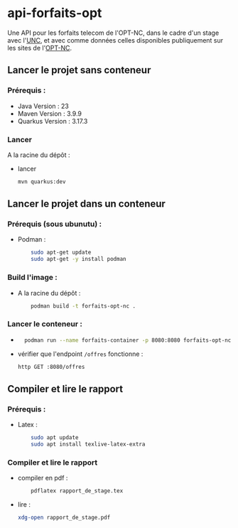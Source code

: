 # api-forfaits-opt

Une API pour les forfaits telecom de l'OPT-NC, dans le cadre d'un stage avec l'[UNC](https://unc.nc/), et avec comme données celles
disponibles publiquement sur les sites de l'[OPT-NC](https://www.opt.nc/).

## Lancer le projet sans conteneur
### Prérequis : 
- Java Version : 23
- Maven Version : 3.9.9
- Quarkus Version : 3.17.3
### Lancer
A la racine du dépôt :
- lancer
    ```bash
    mvn quarkus:dev
## Lancer le projet dans un conteneur
### Prérequis (sous ubunutu) : 
- Podman : 
    ```bash
        sudo apt-get update
        sudo apt-get -y install podman
### Build l'image : 
- A la racine du dépôt :
    ```bash
        podman build -t forfaits-opt-nc .
### Lancer le conteneur :
- ```bash
    podman run --name forfaits-container -p 8080:8080 forfaits-opt-nc

- vérifier que l'endpoint `/offres` fonctionne :  
    ```bash 
    http GET :8080/offres
## Compiler et lire le rapport 
### Prérequis : 
- Latex : 
    ```bash
        sudo apt update
        sudo apt install texlive-latex-extra
### Compiler et lire le rapport
- compiler en pdf : 
    ```bash
        pdflatex rapport_de_stage.tex
- lire : 
    ```bash 
    xdg-open rapport_de_stage.pdf
